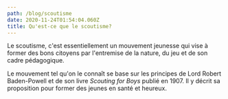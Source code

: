 ```yaml
---
path: /blog/scoutisme
date: 2020-11-24T01:54:04.060Z
title: Qu'est-ce que le scoutisme?
---
```

Le scoutisme, c'est essentiellement un mouvement jeunesse qui vise à former des bons citoyens par l'entremise de la nature, du jeu et de son cadre pédagogique.

Le mouvement tel qu'on le connaît se base sur les principes de Lord Robert Baden-Powell et de son livre *Scouting for Boys* publié en 1907. Il y décrit sa proposition pour former des jeunes en santé et heureux.